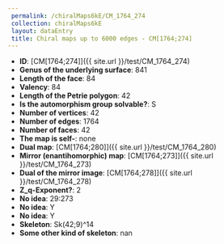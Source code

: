 ```yaml
--- 
 permalink: /chiralMaps6kE/CM_1764_274 
 collection: chiralMaps6kE
 layout: dataEntry
 title: Chiral maps up to 6000 edges - CM[1764;274]
---
```


- **ID**: [CM[1764;274]]({{ site.url }}/test/CM_1764_274)
- **Genus of the underlying surface**: 841
- **Length of the face**: 84
- **Valency**: 84
- **Length of the Petrie polygon**: 42
- **Is the automorphism group solvable?**: S
- **Number of vertices**: 42
- **Number of edges**: 1764
- **Number of faces**: 42
- **The map is self-**: none
- **Dual map**: [CM[1764;280]]({{ site.url }}/test/CM_1764_280)
- **Mirror (enantihomorphic) map**: [CM[1764;273]]({{ site.url }}/test/CM_1764_273)
- **Dual of the mirror image**: [CM[1764;278]]({{ site.url }}/test/CM_1764_278)
- **Z_q-Exponent?**: 2
- **No idea**:  29:273
- **No idea**: Y
- **No idea**: Y
- **Skeleton**: Sk(42;9)^14
- **Some other kind of skeleton**: nan
